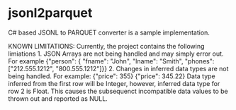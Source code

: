 # jsonl2parquet
C# based JSONL to PARQUET converter is a sample implementation.

KNOWN LIMITATIONS: Currently, the project contains the following limiations
	1. JSON Arrays are not being handled and may simply error out. For example {"person": { "fname": "John", "lname": "Smith", "phones":["212.555.1212", "800.555.1212"]}}
	2. Changes in inferred data types are not being handled. For example:
		{"price": 355}
		{"price": 345.22}
	Data type inferred from the first row will be Integer, however, inferred data type for row 2 is Float. This causes the subsequenct incompatible data values to be thrown out and reported as NULL.
